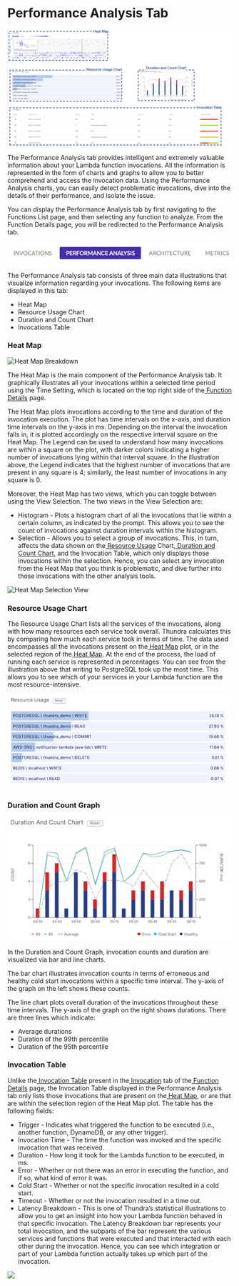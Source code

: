 # Performance Analysis Tab

![Performance Analysis Breakdown](<../../.gitbook/assets/image (215).png>)

The Performance Analysis tab provides intelligent and extremely valuable information about your Lambda function invocations. All the information is represented in the form of charts and graphs to allow you to better comprehend and access the invocation data. Using the Performance Analysis charts, you can easily detect problematic invocations, dive into the details of their performance, and isolate the issue.

You can display the Performance Analysis tab by first navigating to the Functions List page, and then selecting any function to analyze. From the Function Details page, you will be redirected to the Performance Analysis tab.

![Performance Analysis Tab View](<../../.gitbook/assets/image (279).png>)

The Performance Analysis tab consists of three main data illustrations that visualize information regarding your invocations. The following items are displayed in this tab:

* Heat Map
* Resource Usage Chart
* Duration and Count Chart
* Invocations Table

### Heat Map

![Heat Map Breakdown](https://files.readme.io/7037dc3-heat\_map\_breakdown.png)

The Heat Map is the main component of the Performance Analysis tab. It graphically illustrates all your invocations within a selected time period using the Time Setting, which is located on the top right side of the[ Function Details](https://docs.thundra.io/thundra-web-console/function-details-page) page.

The Heat Map plots invocations according to the time and duration of the invocation execution. The plot has time intervals on the x-axis, and duration time intervals on the y-axis in ms. Depending on the interval the invocation falls in, it is plotted accordingly on the respective interval square on the Heat Map. The Legend can be used to understand how many invocations are within a square on the plot, with darker colors indicating a higher number of invocations lying within that interval square. In the illustration above, the Legend indicates that the highest number of invocations that are present in any square is 4; similarly, the least number of invocations in any square is 0.

Moreover, the Heat Map has two views, which you can toggle between using the View Selection. The two views in the View Selection are:

* Histogram - Plots a histogram chart of all the invocations that lie within a certain column, as indicated by the prompt. This allows you to see the count of invocations against duration intervals within the histogram.
* Selection - Allows you to select a group of invocations. This, in turn, affects the data shown on the[ Resource Usage](https://docs.thundra.io/thundra-web-console/function-details-page/performance-analysis-tab#resource-usage-chart) Chart,[ Duration and Count Chart](https://docs.thundra.io/docs/performance-analysis#section-duration-and-count-graph), and the Invocation Table, which only displays those invocations within the selection. Hence, you can select any invocation from the Heat Map that you think is problematic, and dive further into those invocations with the other analysis tools.

![Heat Map Selection View](https://files.readme.io/aa41968-heat\_map\_selection.gif)

### Resource Usage Chart

The Resource Usage Chart lists all the services of the invocations, along with how many resources each service took overall. Thundra calculates this by comparing how much each service took in terms of time. The data used encompasses all the invocations present on the[ Heat Map](https://docs.thundra.io/thundra-web-console/function-details-page/performance-analysis-tab#heat-map) plot, or in the selected region of the[ Heat Map](https://docs.thundra.io/thundra-web-console/function-details-page/performance-analysis-tab#heat-map). At the end of the process, the load of running each service is represented in percentages. You can see from the illustration above that writing to PostgreSQL took up the most time. This allows you to see which of your services in your Lambda function are the most resource-intensive.

![Resource Usages of Services](<../../.gitbook/assets/image (158).png>)

### Duration and Count Graph

![Duration and Count Chart](<../../.gitbook/assets/image (202).png>)

In the Duration and Count Graph, invocation counts and duration are visualized via bar and line charts.

The bar chart illustrates invocation counts in terms of erroneous and healthy cold start invocations within a specific time interval. The y-axis of the graph on the left shows these counts.

The line chart plots overall duration of the invocations throughout these time intervals. The y-axis of the graph on the right shows durations. There are three lines which indicate:

* Average durations
* Duration of the 99th percentile
* Duration of the 95th percentile

### Invocation Table

Unlike the[ Invocation Table](https://docs.thundra.io/thundra-web-console/function-details-page/invocation-tab#invocations-table) present in the[ Invocation](https://docs.thundra.io/thundra-web-console/function-details-page/invocation-tab) tab of the[ Function Details](https://docs.thundra.io/thundra-web-console/function-details-page) page, the Invocation Table displayed in the Performance Analysis tab only lists those invocations that are present on the[ Heat Map](https://docs.thundra.io/thundra-web-console/function-details-page/performance-analysis-tab#heat-map), or are that are within the selection region of the Heat Map plot. The table has the following fields:

* Trigger - Indicates what triggered the function to be executed (i.e., another function, DynamoDB, or any other trigger).
* Invocation Time - The time the function was invoked and the specific invocation that was received.
* Duration - How long it took for the Lambda function to be executed, in ms.
* Error - Whether or not there was an error in executing the function, and if so, what kind of error it was.
* Cold Start - Whether or not the specific invocation resulted in a cold start.
* Timeout - Whether or not the invocation resulted in a time out.
* Latency Breakdown - This is one of Thundra’s statistical illustrations to allow you to get an insight into how your Lambda function behaved in that specific invocation. The Latency Breakdown bar represents your total invocation, and the subparts of the bar represent the various services and functions that were executed and that interacted with each other during the invocation. Hence, you can see which integration or part of your Lambda function actually takes up which part of the invocation.

![](https://files.readme.io/b6f4a99-latency\_breakdown.gif)
